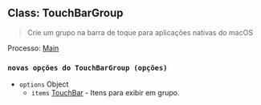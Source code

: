 ## Class: TouchBarGroup

> Crie um grupo na barra de toque para aplicações nativas do macOS

Processo: [Main](../glossary.md#main-process)

### `novas opções do TouchBarGroup (opções)`

* `options` Object
  * `items` [TouchBar](touch-bar.md) - Itens para exibir em grupo.
